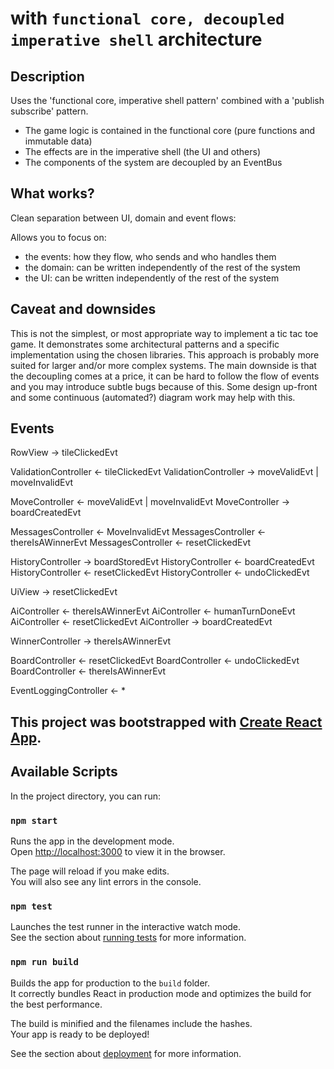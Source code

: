 # with `functional core, decoupled imperative shell` architecture

## Description

Uses the 'functional core, imperative shell pattern' combined with a 'publish subscribe' pattern.

- The game logic is contained in the functional core (pure functions and immutable data)
- The effects are in the imperative shell (the UI and others)
- The components of the system are decoupled by an EventBus

## What works?

Clean separation between UI, domain and event flows:

Allows you to focus on: 
- the events: how they flow, who sends and who handles them
- the domain: can be written independently of the rest of the system
- the UI: can be written independently of the rest of the system

## Caveat and downsides

This is not the simplest, or most appropriate way to implement a tic tac toe game.
It demonstrates some architectural patterns and a specific implementation using the chosen libraries.
This approach is probably more suited for larger and/or more complex systems.
The main downside is that the decoupling comes at a price, it can be hard to follow the flow of events and
you may introduce subtle bugs because of this. Some design up-front and some continuous (automated?)
diagram work may help with this.

## Events

RowView -> tileClickedEvt

ValidationController <- tileClickedEvt
ValidationController -> moveValidEvt | moveInvalidEvt

MoveController <- moveValidEvt | moveInvalidEvt
MoveController -> boardCreatedEvt

MessagesController <- MoveInvalidEvt
MessagesController <- thereIsAWinnerEvt
MessagesController <- resetClickedEvt

HistoryController -> boardStoredEvt
HistoryController <- boardCreatedEvt
HistoryController <- resetClickedEvt
HistoryController <- undoClickedEvt

UiView -> resetClickedEvt

AiController <- thereIsAWinnerEvt
AiController <- humanTurnDoneEvt
AiController <- resetClickedEvt
AiController -> boardCreatedEvt

WinnerController -> thereIsAWinnerEvt

BoardController <- resetClickedEvt
BoardController <- undoClickedEvt
BoardController <- thereIsAWinnerEvt

EventLoggingController <- * 

## This project was bootstrapped with [Create React App](https://github.com/facebook/create-react-app).

## Available Scripts

In the project directory, you can run:

### `npm start`

Runs the app in the development mode.\
Open [http://localhost:3000](http://localhost:3000) to view it in the browser.

The page will reload if you make edits.\
You will also see any lint errors in the console.

### `npm test`

Launches the test runner in the interactive watch mode.\
See the section about [running tests](https://facebook.github.io/create-react-app/docs/running-tests) for more information.

### `npm run build`

Builds the app for production to the `build` folder.\
It correctly bundles React in production mode and optimizes the build for the best performance.

The build is minified and the filenames include the hashes.\
Your app is ready to be deployed!

See the section about [deployment](https://facebook.github.io/create-react-app/docs/deployment) for more information.
